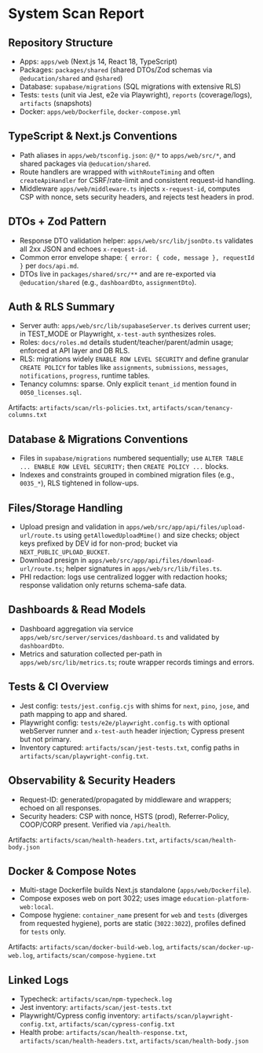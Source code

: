 # System Scan Report

## Repository Structure
- Apps: `apps/web` (Next.js 14, React 18, TypeScript)
- Packages: `packages/shared` (shared DTOs/Zod schemas via `@education/shared` and `@shared`)
- Database: `supabase/migrations` (SQL migrations with extensive RLS)
- Tests: `tests` (unit via Jest, e2e via Playwright), `reports` (coverage/logs), `artifacts` (snapshots)
- Docker: `apps/web/Dockerfile`, `docker-compose.yml`

## TypeScript & Next.js Conventions
- Path aliases in `apps/web/tsconfig.json`: `@/*` to `apps/web/src/*`, and shared packages via `@education/shared`.
- Route handlers are wrapped with `withRouteTiming` and often `createApiHandler` for CSRF/rate-limit and consistent request-id handling.
- Middleware `apps/web/middleware.ts` injects `x-request-id`, computes CSP with nonce, sets security headers, and rejects test headers in prod.

## DTOs + Zod Pattern
- Response DTO validation helper: `apps/web/src/lib/jsonDto.ts` validates all 2xx JSON and echoes `x-request-id`.
- Common error envelope shape: `{ error: { code, message }, requestId }` per `docs/api.md`.
- DTOs live in `packages/shared/src/**` and are re-exported via `@education/shared` (e.g., `dashboardDto`, `assignmentDto`).

## Auth & RLS Summary
- Server auth: `apps/web/src/lib/supabaseServer.ts` derives current user; in TEST_MODE or Playwright, `x-test-auth` synthesizes roles.
- Roles: `docs/roles.md` details student/teacher/parent/admin usage; enforced at API layer and DB RLS.
- RLS: migrations widely `ENABLE ROW LEVEL SECURITY` and define granular `CREATE POLICY` for tables like `assignments`, `submissions`, `messages`, `notifications`, `progress`, runtime tables.
- Tenancy columns: sparse. Only explicit `tenant_id` mention found in `0050_licenses.sql`.

Artifacts: `artifacts/scan/rls-policies.txt`, `artifacts/scan/tenancy-columns.txt`

## Database & Migrations Conventions
- Files in `supabase/migrations` numbered sequentially; use `ALTER TABLE ... ENABLE ROW LEVEL SECURITY;` then `CREATE POLICY ...` blocks.
- Indexes and constraints grouped in combined migration files (e.g., `0035_*`), RLS tightened in follow-ups.

## Files/Storage Handling
- Upload presign and validation in `apps/web/src/app/api/files/upload-url/route.ts` using `getAllowedUploadMime()` and size checks; object keys prefixed by DEV id for non-prod; bucket via `NEXT_PUBLIC_UPLOAD_BUCKET`.
- Download presign in `apps/web/src/app/api/files/download-url/route.ts`; helper signatures in `apps/web/src/lib/files.ts`.
- PHI redaction: logs use centralized logger with redaction hooks; response validation only returns schema-safe data.

## Dashboards & Read Models
- Dashboard aggregation via service `apps/web/src/server/services/dashboard.ts` and validated by `dashboardDto`.
- Metrics and saturation collected per-path in `apps/web/src/lib/metrics.ts`; route wrapper records timings and errors.

## Tests & CI Overview
- Jest config: `tests/jest.config.cjs` with shims for `next`, `pino`, `jose`, and path mapping to app and shared.
- Playwright config: `tests/e2e/playwright.config.ts` with optional webServer runner and `x-test-auth` header injection; Cypress present but not primary.
- Inventory captured: `artifacts/scan/jest-tests.txt`, config paths in `artifacts/scan/playwright-config.txt`.

## Observability & Security Headers
- Request-ID: generated/propagated by middleware and wrappers; echoed on all responses.
- Security headers: CSP with nonce, HSTS (prod), Referrer-Policy, COOP/CORP present. Verified via `/api/health`.

Artifacts: `artifacts/scan/health-headers.txt`, `artifacts/scan/health-body.json`

## Docker & Compose Notes
- Multi-stage Dockerfile builds Next.js standalone (`apps/web/Dockerfile`).
- Compose exposes web on port 3022; uses image `education-platform-web:local`.
- Compose hygiene: `container_name` present for `web` and `tests` (diverges from requested hygiene), ports are static (`3022:3022`), profiles defined for `tests` only.

Artifacts: `artifacts/scan/docker-build-web.log`, `artifacts/scan/docker-up-web.log`, `artifacts/scan/compose-hygiene.txt`

## Linked Logs
- Typecheck: `artifacts/scan/npm-typecheck.log`
- Jest inventory: `artifacts/scan/jest-tests.txt`
- Playwright/Cypress config inventory: `artifacts/scan/playwright-config.txt`, `artifacts/scan/cypress-config.txt`
- Health probe: `artifacts/scan/health-response.txt`, `artifacts/scan/health-headers.txt`, `artifacts/scan/health-body.json`


